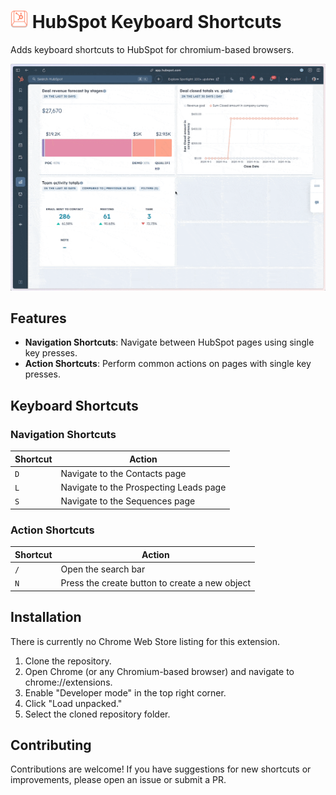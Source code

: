 

# <img src="./icons/icon-noborder.svg" alt="HubSpot Keyboard Shortcuts" style="height:1em;"> HubSpot Keyboard Shortcuts

Adds keyboard shortcuts to HubSpot for chromium-based browsers.

![Create New Contact](./images/create-new.gif)

## Features

- **Navigation Shortcuts**: Navigate between HubSpot pages using single key presses.
- **Action Shortcuts**: Perform common actions on pages with single key presses.

## Keyboard Shortcuts

### Navigation Shortcuts

| Shortcut | Action |
|----------|--------|
| `D` | Navigate to the Contacts page |
| `L` | Navigate to the Prospecting Leads page |
| `S` | Navigate to the Sequences page |

### Action Shortcuts

| Shortcut | Action |
|----------|--------|
| `/` | Open the search bar |
| `N` | Press the create button to create a new object |

## Installation

There is currently no Chrome Web Store listing for this extension.

1. Clone the repository.
2. Open Chrome (or any Chromium-based browser) and navigate to chrome://extensions.
3. Enable "Developer mode" in the top right corner.
4. Click "Load unpacked."
5. Select the cloned repository folder.

## Contributing

Contributions are welcome! If you have suggestions for new shortcuts or improvements, please open an issue or submit a PR.

